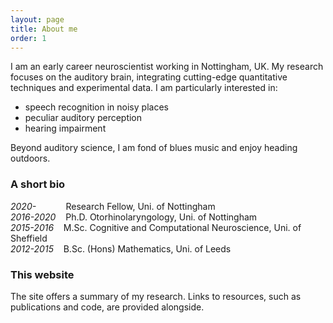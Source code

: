 ```yaml
---
layout: page
title: About me
order: 1
---
```


I am an early career neuroscientist working in Nottingham, UK. My research focuses on the auditory brain, integrating cutting-edge quantitative techniques and experimental data. I am particularly interested in:
* speech recognition in noisy places
* peculiar auditory perception
* hearing impairment

Beyond auditory science, I am fond of blues music and enjoy heading outdoors.

### A short bio

*2020-* &nbsp;&nbsp;&nbsp;&nbsp;&nbsp;&nbsp;&nbsp;&nbsp;&nbsp;&nbsp; Research Fellow, Uni. of Nottingham  
*2016-2020* &nbsp;&nbsp; Ph.D. Otorhinolaryngology, Uni. of Nottingham  
*2015-2016* &nbsp;&nbsp; M.Sc. Cognitive and Computational Neuroscience, Uni. of Sheffield  
*2012-2015* &nbsp;&nbsp; B.Sc. (Hons) Mathematics, Uni. of Leeds

### This website
The site offers a summary of my research. Links to resources, such as publications and code, are provided alongside.

